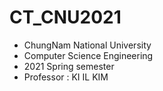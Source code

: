 # CT_CNU2021
- ChungNam National University
- Computer Science Engineering
- 2021 Spring semester
- Professor : KI IL KIM
